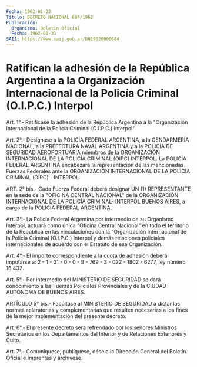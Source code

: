 ```yaml
---
Fecha: 1962-01-22
Título: DECRETO NACIONAL 684/1962
Publicación:
  Organismo: Boletín Oficial
  Fecha: 1962-01-31
SAIJ: https://www.saij.gob.ar/DN19620000684
---
```

# Ratifican la adhesión de la República Argentina a la Organización Internacional de la Policía Criminal (O.I.P.C.) Interpol

<a id="1"></a>
Art. 1°.- Ratificase la adhesión de la República Argentina a la "Organización Internacional de la Policía Criminal (O.I.P.C.) Interpol"

<a id="2"></a>
Art. 2°.- Desígnase a la POLICÍA FEDERAL ARGENTINA, a la GENDARMERÍA NACIONAL, a la PREFECTURA NAVAL ARGENTINA y a la POLICÍA DE SEGURIDAD AEROPORTUARIA miembros de la ORGANIZACIÓN INTERNACIONAL DE LA POLICÍA CRIMINAL (OIPC) INTERPOL. La POLICÍA FEDERAL ARGENTINA encabezará la representación de las mencionadas Fuerzas Federales ante la ORGANIZACIÓN INTERNACIONAL DE LA POLICÍA CRIMINAL (OIPC) - INTERPOL.

<a id="2 002"></a>
ART. 2° bis.- Cada Fuerza Federal deberá designar UN (1) REPRESENTANTE en la sede de la "OFICINA CENTRAL NACIONAL" de la ORGANIZACIÓN INTERNACIONAL DE LA POLICÍA CRIMINAL- INTERPOL BUENOS AIRES, a cargo de la POLICÍA FEDERAL ARGENTINA.

<a id="3"></a>
Art. 3°.- La Policía Federal Argentina por intermedio de su Organismo Interpol, actuará como única "Oficina Central Nacional" en todo el territorio de la República en las vinculaciones con la "Organización Internacional de la Policía Criminal (O.I.P.C.) Interpol y demás relaciones policiales internacionales de acuerdo con el Estatuto de esa Organización.

<a id="4"></a>
Art. 4°.- El importe correspondiente a la cuota de adhesión deberá imputarse a: 2 - 1 - 31 - 0 - 0 - 9 - 769 - 3 - 022 - 1802 - 6277, ley número 16.432.

<a id="5"></a>
Art. 5°.- Por intermedio del MINISTERIO DE SEGURIDAD se dará conocimiento a las Fuerzas Policiales Provinciales y de la CIUDAD AUTÓNOMA DE BUENOS AIRES.

<a id="5 002"></a>
ARTÍCULO 5° bis.- Facúltase al MINISTERIO DE SEGURIDAD a dictar las normas aclaratorias y complementarias que resulten necesarias a los fines de la mejor implementación del presente decreto.

<a id="6"></a>
Art. 6°.- El presente decreto sera refrendado por los señores Ministros Secretarios en los Departamentos del Interlor y de Relaciones Exteriores y Culto.

<a id="7"></a>
Art. 7°.- Comuníquese, publíquese, dése a la Dirección General del Boletín Oficial e Imprentas y archívese.